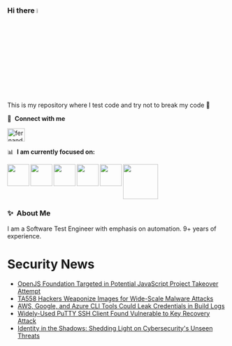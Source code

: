 ### Hi there <a href="https://www.gautamkrishnar.com/"><img src="https://media.giphy.com/media/hvRJCLFzcasrR4ia7z/giphy.gif" width="5%"></a>
This is my repository where I test code and try not to break my code :rofl:

🔗 &nbsp;**Connect with me**
<p align="left">
<a href="https://linkedin.com/in/fernandorlcruz" target="blank"><img align="center" src="https://raw.githubusercontent.com/rahuldkjain/github-profile-readme-generator/master/src/images/icons/Social/linked-in-alt.svg" alt="fernando cruz" height="30" width="40" /></a>
  
📊 &nbsp;**I am currently focused on:**

<img align="left" width='50' height='50' src="https://cdn.jsdelivr.net/gh/devicons/devicon/icons/python/python-original-wordmark.svg" />
<img align="left" width='50' height='50' src="https://cdn.jsdelivr.net/gh/devicons/devicon/icons/csharp/csharp-original.svg" />
<img align="left" width='50' height='50' src="https://cdn.jsdelivr.net/gh/devicons/devicon/icons/jenkins/jenkins-original.svg" />
<img align="left" width='50' height='50' src="https://specflow.org/wp-content/uploads/2021/05/SpecFlow-Icon.png" />
<img align="left" width='50' height='50' src="https://www.svgrepo.com/show/306098/githubactions.svg" />
<img width='80' height='80' src="https://cdn2.vectorstock.com/i/1000x1000/64/81/security-testing-concept-icon-safety-audit-key-vector-29166481.jpg" />
          
          
  
### ✨&nbsp; About Me

I am a Software Test Engineer with emphasis on automation. 9+ years of experience.

# Security News
<!-- BLOG-POST-LIST:START -->
- [OpenJS Foundation Targeted in Potential JavaScript Project Takeover Attempt](https://thehackernews.com/2024/04/openjs-foundation-targeted-in-potential.html)
- [TA558 Hackers Weaponize Images for Wide-Scale Malware Attacks](https://thehackernews.com/2024/04/ta558-hackers-weaponize-images-for-wide.html)
- [AWS, Google, and Azure CLI Tools Could Leak Credentials in Build Logs](https://thehackernews.com/2024/04/aws-google-and-azure-cli-tools-could.html)
- [Widely-Used PuTTY SSH Client Found Vulnerable to Key Recovery Attack](https://thehackernews.com/2024/04/widely-used-putty-ssh-client-found.html)
- [Identity in the Shadows: Shedding Light on Cybersecurity&#39;s Unseen Threats](https://thehackernews.com/2024/04/identity-in-shadows-shedding-light-on.html)
<!-- BLOG-POST-LIST:END -->

